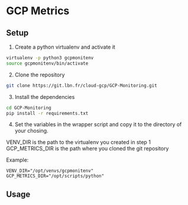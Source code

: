 # GCP Metrics

## Setup

1. Create a python virtualenv and activate it

```bash
virtualenv -p python3 gcpmonitenv
source gcpmonitenv/bin/activate
```

2. Clone the repository

```bash
git clone https://git.lbn.fr/cloud-gcp/GCP-Monitoring.git
```

3. Install the dependencies

```bash
cd GCP-Monitoring
pip install -r requirements.txt
```

4. Set the variables in the wrapper script and copy it to the directory of your chosing.

VENV_DIR is the path to the virtualenv you created in step 1
GCP_METRICS_DIR is the path where you cloned the git repository

Example:
```
VENV_DIR="/opt/venvs/gcpmonitenv"
GCP_METRICS_DIR="/opt/scripts/python"
```

## Usage


